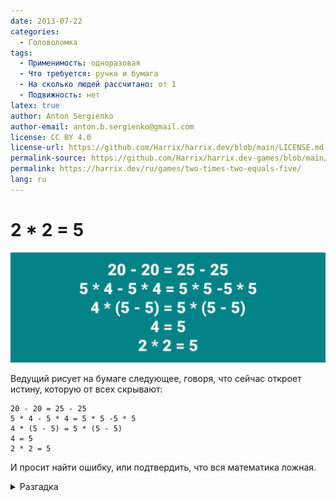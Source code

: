 ```yaml
---
date: 2013-07-22
categories:
  - Головоломка
tags:
  - Применимость: одноразовая
  - Что требуется: ручка и бумага
  - На сколько людей рассчитано: от 1
  - Подвижность: нет
latex: true
author: Anton Sergienko
author-email: anton.b.sergienko@gmail.com
license: CC BY 4.0
license-url: https://github.com/Harrix/harrix.dev/blob/main/LICENSE.md
permalink-source: https://github.com/Harrix/harrix.dev-games/blob/main/two-times-two-equals-five/two-times-two-equals-five.md
permalink: https://harrix.dev/ru/games/two-times-two-equals-five/
lang: ru
---
```


# 2 \* 2 = 5

![Featured image](featured-image.svg)

Ведущий рисует на бумаге следующее, говоря, что сейчас откроет истину, которую от всех скрывают:

```text
20 - 20 = 25 - 25
5 * 4 - 5 * 4 = 5 * 5 -5 * 5
4 * (5 - 5) = 5 * (5 - 5)
4 = 5
2 * 2 = 5
```

И просит найти ошибку, или подтвердить, что вся математика ложная.

<details>
<summary>Разгадка</summary>

Ошибка в переводе от третей строки к четвертой при сокращении скобки $(5−5)$. $5−5=0$, а на ноль делить нельзя, поэтому данный переход неверен. Обычно очень долго ищут ошибку.

</details>
